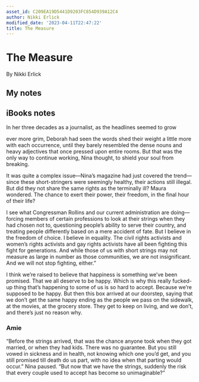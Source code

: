 ```yaml
---
asset_id: C209EA19D5441D9203FC854D939A12C4
author: Nikki Erlick
modified_date: '2023-04-11T22:47:22'
title: The Measure
---
```


# The Measure

By Nikki Erlick

## My notes <a name="my_notes_dont_delete"></a>



## iBooks notes <a name="ibooks_notes_dont_delete"></a>


In her three decades as a journalist, as the headlines seemed to grow

ever more grim, Deborah had
            seen the words shed their weight a little more with each occurrence, until they barely resembled the dense nouns and heavy
            adjectives that once pressed upon entire rooms. But that was the only way to continue working, Nina thought, to shield your
            soul from breaking.

It was quite a complex issue—Nina’s magazine had just covered
            the trend—since these short-stringers were seemingly healthy, their actions still illegal. But did they not share the same
            rights as the terminally ill? Maura wondered. The chance to exert their power, their freedom, in the final hour of their life?

I see what Congressman Rollins
            and our current administration are doing—forcing members of certain professions to look at their strings when they had chosen
            not to, questioning people’s ability to serve their country, and treating people differently based on a mere accident of fate.
            But I believe in the freedom of choice. I believe in equality. The civil rights activists and women’s rights activists and gay
            rights activists have all been fighting this fight for generations. And while those of us with short strings may not measure
            as large in number as those communities, we are not insignificant. And we will not stop fighting, either.”

I think we’re raised to believe that happiness is something we’ve been promised. That we all deserve to be happy. Which is
               why this really fucked-up thing that’s happening to some of us is so hard to accept. Because we’re supposed to be happy. But
               then this box arrived at our doorstep, saying that we don’t get the same happy ending as the people we pass on the sidewalk,
               at the movies, at the grocery store. They get to keep on living, and we don’t, and there’s just no reason why.

### Amie

“Before the strings arrived, that was the chance anyone took when they got married, or when they had kids. There was no guarantee. But you still vowed in sickness and in health,
            not knowing which one you’d get, and you still promised till death do us part, with no idea when that parting would occur.”
            Nina paused. “But now that we have the strings, suddenly the risk that every couple used to accept has become so unimaginable?”
